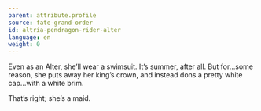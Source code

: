 ```yaml
---
parent: attribute.profile
source: fate-grand-order
id: altria-pendragon-rider-alter
language: en
weight: 0
---
```


Even as an Alter, she’ll wear a swimsuit. It’s summer, after all.
But for…some reason, she puts away her king’s crown, and instead dons a pretty white cap…with a white brim.

That’s right; she’s a maid.
